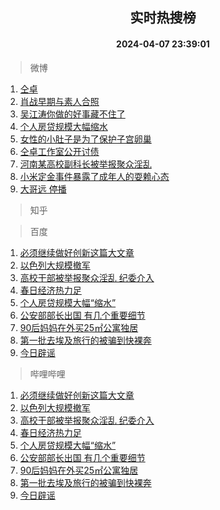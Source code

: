 <div align="center"><h2>实时热搜榜</h2><h4>2024-04-07 23:39:01</h4></div>

> 微博  

1. [仝卓](https://s.weibo.com/weibo?q=%E4%BB%9D%E5%8D%93&t=31&band_rank=1&Refer=top)<br />
2. [肖战早期与素人合照](https://s.weibo.com/weibo?q=%23%E8%82%96%E6%88%98%E6%97%A9%E6%9C%9F%E4%B8%8E%E7%B4%A0%E4%BA%BA%E5%90%88%E7%85%A7%23&t=31&band_rank=2&Refer=top)<br />
3. [吴江涛你做的好事藏不住了](https://s.weibo.com/weibo?q=%23%E5%90%B4%E6%B1%9F%E6%B6%9B%E4%BD%A0%E5%81%9A%E7%9A%84%E5%A5%BD%E4%BA%8B%E8%97%8F%E4%B8%8D%E4%BD%8F%E4%BA%86%23&t=31&band_rank=3&Refer=top)<br />
4. [个人房贷规模大幅缩水](https://s.weibo.com/weibo?q=%23%E4%B8%AA%E4%BA%BA%E6%88%BF%E8%B4%B7%E8%A7%84%E6%A8%A1%E5%A4%A7%E5%B9%85%E7%BC%A9%E6%B0%B4%23&t=31&band_rank=4&Refer=top)<br />
5. [女性的小肚子是为了保护子宫卵巢](https://s.weibo.com/weibo?q=%E5%A5%B3%E6%80%A7%E7%9A%84%E5%B0%8F%E8%82%9A%E5%AD%90%E6%98%AF%E4%B8%BA%E4%BA%86%E4%BF%9D%E6%8A%A4%E5%AD%90%E5%AE%AB%E5%8D%B5%E5%B7%A2&t=31&band_rank=5&Refer=top)<br />
6. [仝卓工作室公开讨债](https://s.weibo.com/weibo?q=%23%E4%BB%9D%E5%8D%93%E5%B7%A5%E4%BD%9C%E5%AE%A4%E5%85%AC%E5%BC%80%E8%AE%A8%E5%80%BA%23&t=31&band_rank=6&Refer=top)<br />
7. [河南某高校副科长被举报聚众淫乱](https://s.weibo.com/weibo?q=%23%E6%B2%B3%E5%8D%97%E6%9F%90%E9%AB%98%E6%A0%A1%E5%89%AF%E7%A7%91%E9%95%BF%E8%A2%AB%E4%B8%BE%E6%8A%A5%E8%81%9A%E4%BC%97%E6%B7%AB%E4%B9%B1%23&t=31&band_rank=7&Refer=top)<br />
8. [小米定金事件暴露了成年人的耍赖心态](https://s.weibo.com/weibo?q=%23%E5%B0%8F%E7%B1%B3%E5%AE%9A%E9%87%91%E4%BA%8B%E4%BB%B6%E6%9A%B4%E9%9C%B2%E4%BA%86%E6%88%90%E5%B9%B4%E4%BA%BA%E7%9A%84%E8%80%8D%E8%B5%96%E5%BF%83%E6%80%81%23&t=31&band_rank=8&Refer=top)<br />
9. [大哥远 停播](https://s.weibo.com/weibo?q=%E5%A4%A7%E5%93%A5%E8%BF%9C%20%E5%81%9C%E6%92%AD&t=31&band_rank=9&Refer=top)<br />

> 知乎  


> 百度  

1. [必须继续做好创新这篇大文章](https://www.baidu.com/s?wd=%E5%BF%85%E9%A1%BB%E7%BB%A7%E7%BB%AD%E5%81%9A%E5%A5%BD%E5%88%9B%E6%96%B0%E8%BF%99%E7%AF%87%E5%A4%A7%E6%96%87%E7%AB%A0&sa=fyb_news&rsv_dl=fyb_news)<br />
2. [以色列大规模撤军](https://www.baidu.com/s?wd=%E4%BB%A5%E8%89%B2%E5%88%97%E5%A4%A7%E8%A7%84%E6%A8%A1%E6%92%A4%E5%86%9B&sa=fyb_news&rsv_dl=fyb_news)<br />
3. [高校干部被举报聚众淫乱 纪委介入](https://www.baidu.com/s?wd=%E9%AB%98%E6%A0%A1%E5%B9%B2%E9%83%A8%E8%A2%AB%E4%B8%BE%E6%8A%A5%E8%81%9A%E4%BC%97%E6%B7%AB%E4%B9%B1+%E7%BA%AA%E5%A7%94%E4%BB%8B%E5%85%A5&sa=fyb_news&rsv_dl=fyb_news)<br />
4. [春日经济热力足](https://www.baidu.com/s?wd=%E6%98%A5%E6%97%A5%E7%BB%8F%E6%B5%8E%E7%83%AD%E5%8A%9B%E8%B6%B3&sa=fyb_news&rsv_dl=fyb_news)<br />
5. [个人房贷规模大幅“缩水”](https://www.baidu.com/s?wd=%E4%B8%AA%E4%BA%BA%E6%88%BF%E8%B4%B7%E8%A7%84%E6%A8%A1%E5%A4%A7%E5%B9%85%E2%80%9C%E7%BC%A9%E6%B0%B4%E2%80%9D&sa=fyb_news&rsv_dl=fyb_news)<br />
6. [公安部部长出国 有几个重要细节](https://www.baidu.com/s?wd=%E5%85%AC%E5%AE%89%E9%83%A8%E9%83%A8%E9%95%BF%E5%87%BA%E5%9B%BD+%E6%9C%89%E5%87%A0%E4%B8%AA%E9%87%8D%E8%A6%81%E7%BB%86%E8%8A%82&sa=fyb_news&rsv_dl=fyb_news)<br />
7. [90后妈妈在外买25㎡公寓独居](https://www.baidu.com/s?wd=90%E5%90%8E%E5%A6%88%E5%A6%88%E5%9C%A8%E5%A4%96%E4%B9%B025%E3%8E%A1%E5%85%AC%E5%AF%93%E7%8B%AC%E5%B1%85&sa=fyb_news&rsv_dl=fyb_news)<br />
8. [第一批去埃及旅行的被骗到快裸奔](https://www.baidu.com/s?wd=%E7%AC%AC%E4%B8%80%E6%89%B9%E5%8E%BB%E5%9F%83%E5%8F%8A%E6%97%85%E8%A1%8C%E7%9A%84%E8%A2%AB%E9%AA%97%E5%88%B0%E5%BF%AB%E8%A3%B8%E5%A5%94&sa=fyb_news&rsv_dl=fyb_news)<br />
9. [今日辟谣](https://www.baidu.com/s?wd=%E4%BB%8A%E6%97%A5%E8%BE%9F%E8%B0%A3&sa=fyb_news&rsv_dl=fyb_news)<br />

> 哔哩哔哩  

1. [必须继续做好创新这篇大文章](https://www.baidu.com/s?wd=%E5%BF%85%E9%A1%BB%E7%BB%A7%E7%BB%AD%E5%81%9A%E5%A5%BD%E5%88%9B%E6%96%B0%E8%BF%99%E7%AF%87%E5%A4%A7%E6%96%87%E7%AB%A0&sa=fyb_news&rsv_dl=fyb_news)<br />
2. [以色列大规模撤军](https://www.baidu.com/s?wd=%E4%BB%A5%E8%89%B2%E5%88%97%E5%A4%A7%E8%A7%84%E6%A8%A1%E6%92%A4%E5%86%9B&sa=fyb_news&rsv_dl=fyb_news)<br />
3. [高校干部被举报聚众淫乱 纪委介入](https://www.baidu.com/s?wd=%E9%AB%98%E6%A0%A1%E5%B9%B2%E9%83%A8%E8%A2%AB%E4%B8%BE%E6%8A%A5%E8%81%9A%E4%BC%97%E6%B7%AB%E4%B9%B1+%E7%BA%AA%E5%A7%94%E4%BB%8B%E5%85%A5&sa=fyb_news&rsv_dl=fyb_news)<br />
4. [春日经济热力足](https://www.baidu.com/s?wd=%E6%98%A5%E6%97%A5%E7%BB%8F%E6%B5%8E%E7%83%AD%E5%8A%9B%E8%B6%B3&sa=fyb_news&rsv_dl=fyb_news)<br />
5. [个人房贷规模大幅“缩水”](https://www.baidu.com/s?wd=%E4%B8%AA%E4%BA%BA%E6%88%BF%E8%B4%B7%E8%A7%84%E6%A8%A1%E5%A4%A7%E5%B9%85%E2%80%9C%E7%BC%A9%E6%B0%B4%E2%80%9D&sa=fyb_news&rsv_dl=fyb_news)<br />
6. [公安部部长出国 有几个重要细节](https://www.baidu.com/s?wd=%E5%85%AC%E5%AE%89%E9%83%A8%E9%83%A8%E9%95%BF%E5%87%BA%E5%9B%BD+%E6%9C%89%E5%87%A0%E4%B8%AA%E9%87%8D%E8%A6%81%E7%BB%86%E8%8A%82&sa=fyb_news&rsv_dl=fyb_news)<br />
7. [90后妈妈在外买25㎡公寓独居](https://www.baidu.com/s?wd=90%E5%90%8E%E5%A6%88%E5%A6%88%E5%9C%A8%E5%A4%96%E4%B9%B025%E3%8E%A1%E5%85%AC%E5%AF%93%E7%8B%AC%E5%B1%85&sa=fyb_news&rsv_dl=fyb_news)<br />
8. [第一批去埃及旅行的被骗到快裸奔](https://www.baidu.com/s?wd=%E7%AC%AC%E4%B8%80%E6%89%B9%E5%8E%BB%E5%9F%83%E5%8F%8A%E6%97%85%E8%A1%8C%E7%9A%84%E8%A2%AB%E9%AA%97%E5%88%B0%E5%BF%AB%E8%A3%B8%E5%A5%94&sa=fyb_news&rsv_dl=fyb_news)<br />
9. [今日辟谣](https://www.baidu.com/s?wd=%E4%BB%8A%E6%97%A5%E8%BE%9F%E8%B0%A3&sa=fyb_news&rsv_dl=fyb_news)<br />
